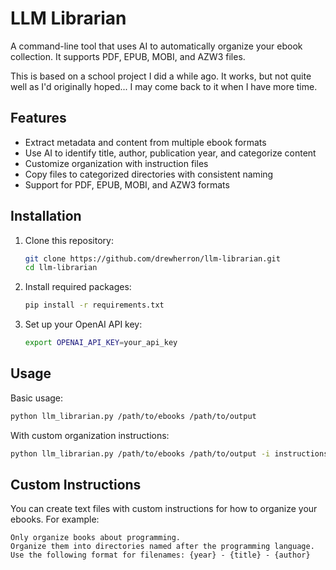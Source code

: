 # LLM Librarian

A command-line tool that uses AI to automatically organize your ebook collection. It supports PDF, EPUB, MOBI, and AZW3 files.

This is based on a school project I did a while ago. It works, but not quite well as I'd originally hoped... I may come back to it when I have more time.

## Features

- Extract metadata and content from multiple ebook formats
- Use AI to identify title, author, publication year, and categorize content
- Customize organization with instruction files
- Copy files to categorized directories with consistent naming
- Support for PDF, EPUB, MOBI, and AZW3 formats

## Installation

1. Clone this repository:
   ```bash
   git clone https://github.com/drewherron/llm-librarian.git
   cd llm-librarian
   ```

2. Install required packages:
   ```bash
   pip install -r requirements.txt
   ```

3. Set up your OpenAI API key:
   ```bash
   export OPENAI_API_KEY=your_api_key
   ```

## Usage

Basic usage:
```bash
python llm_librarian.py /path/to/ebooks /path/to/output
```

With custom organization instructions:
```bash
python llm_librarian.py /path/to/ebooks /path/to/output -i instructions.txt
```

## Custom Instructions

You can create text files with custom instructions for how to organize your ebooks. For example:

```
Only organize books about programming.
Organize them into directories named after the programming language.
Use the following format for filenames: {year} - {title} - {author}
```
